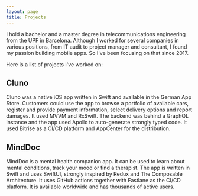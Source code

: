 ```yaml
---
layout: page
title: Projects
---
```


I hold a bachelor and a master degree in telecommunications engineering from the UPF in Barcelona. Although I worked for several companies in various positions, from IT audit to project manager and consultant, I found my passion building mobile apps. So I've been focusing on that since 2017.

Here is a list of projects I've worked on:

## Cluno
Cluno was a native iOS app written in Swift and available in the German App Store. Customers could use the app to browse a portfolio of available cars, register and provide payment information, select delivery options and report damages.
It used MVVM and RxSwift. The backend was behind a GraphQL instance and the app used Apollo to auto-generate strongly typed code. It used Bitrise as a CI/CD platform and AppCenter for the distribution.

## MindDoc
MindDoc is a mental health companion app. It can be used to learn about mental conditions, track your mood or find a therapist. The app is written in Swift and uses SwiftUI, strongly inspired by Redux and The Composable Architecture. It uses GitHub actions together with Fastlane as the CI/CD platform.
It is available worldwide and has thousands of active users.
